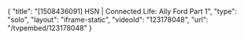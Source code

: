 {
    "title": "[1508436091] HSN | Connected Life: Ally Ford Part 1",
    "type": "solo",
    "layout": "iframe-static",
    "videoId": "123178048",
    "url": "\/tvpembed\/123178048"
}